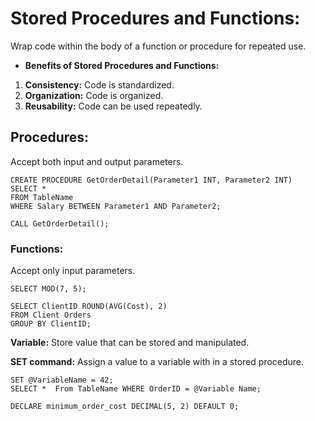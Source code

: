 # Stored Procedures and Functions: 
Wrap code within the body of a function or procedure for repeated use.

* **Benefits of Stored Procedures and Functions:**
1. **Consistency:** Code is  standardized.
2. **Organization:** Code is organized.
3. **Reusability:** Code can be used repeatedly.

## Procedures:
Accept both input and output parameters.

```
CREATE PROCEDURE GetOrderDetail(Parameter1 INT, Parameter2 INT)
SELECT *
FROM TableName
WHERE Salary BETWEEN Parameter1 AND Parameter2;
```
```
CALL GetOrderDetail();
```

### Functions:
Accept only input parameters.

```
SELECT MOD(7, 5);
```
```
SELECT ClientID ROUND(AVG(Cost), 2)
FROM Client Orders
GROUP BY ClientID;
```
**Variable:** Store value that can be stored and manipulated.


**SET command:** Assign a value to a variable with in a stored procedure.
```
SET @VariableName = 42;
SELECT *  From TableName WHERE OrderID = @Variable Name;
```
```
DECLARE minimum_order_cost DECIMAL(5, 2) DEFAULT 0;
```

